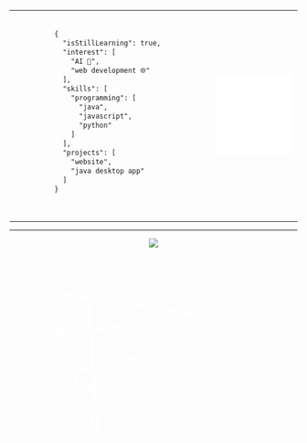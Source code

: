 <table width="100%">
  <tr width="100%">
    <td width="70%">
      <pre>
        <code class="language-json">
          {
            "isStillLearning": true,
            "interest": [
              "AI 🧠",
              "web development 🌐"
            ],
            "skills": [
              "programming": [
                "java",
                "javascript",
                "python"
              ]
            ],
            "projects": [
              "website",
              "java desktop app"
            ]
          }
        </code>
      </pre>
    </td>
    <td width="30%">
      <img src="assets/img/F.svg" />
    </td>
  </tr>
</table>

---

<div align="center">
  <img src="https://github-readme-activity-graph.vercel.app/graph?username=FarrelAD&theme=merko">
</div>


<svg width="337" height="349" viewBox="0 0 337 349" fill="none" xmlns="http://www.w3.org/2000/svg">
<path d="M66.1431 102.286L155.113 325.431L137.259 85.8679L66.1431 102.286Z" stroke="white" stroke-width="4"/>
<path d="M110.818 214.45L229.346 186.412L124.708 248.749L110.818 214.45Z" stroke="white" stroke-width="4"/>
<path d="M86.2018 77.5099L323.642 114.003L86.2018 150.496V77.5099Z" stroke="white" stroke-width="4"/>
</svg>

